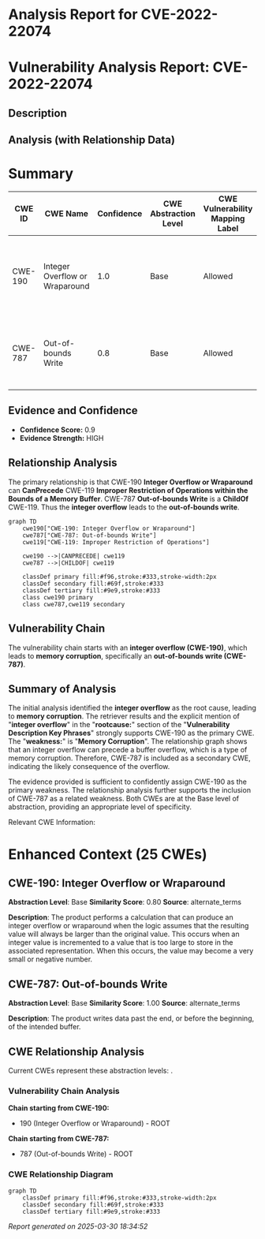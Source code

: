 # Analysis Report for CVE-2022-22074

# Vulnerability Analysis Report: CVE-2022-22074

## Description



## Analysis (with Relationship Data)

# Summary
| CWE ID | CWE Name | Confidence | CWE Abstraction Level | CWE Vulnerability Mapping Label | CWE-Vulnerability Mapping Notes |
|---|---|---|---|---|---|
| CWE-190 | Integer Overflow or Wraparound | 1.0 | Base | Allowed | Primary CWE. The vulnerability description explicitly mentions an integer overflow. |
| CWE-787 | Out-of-bounds Write | 0.8 | Base | Allowed | Secondary CWE. Integer overflows can lead to out-of-bounds writes. |

## Evidence and Confidence

*   **Confidence Score:** 0.9
*   **Evidence Strength:** HIGH

## Relationship Analysis
The primary relationship is that CWE-190 **Integer Overflow or Wraparound** can **CanPrecede** CWE-119 **Improper Restriction of Operations within the Bounds of a Memory Buffer**. CWE-787 **Out-of-bounds Write** is a **ChildOf** CWE-119. Thus the **integer overflow** leads to the **out-of-bounds write**.

```mermaid
graph TD
    cwe190["CWE-190: Integer Overflow or Wraparound"]
    cwe787["CWE-787: Out-of-bounds Write"]
    cwe119["CWE-119: Improper Restriction of Operations"]
    
    cwe190 -->|CANPRECEDE| cwe119
    cwe787 -->|CHILDOF| cwe119
    
    classDef primary fill:#f96,stroke:#333,stroke-width:2px
    classDef secondary fill:#69f,stroke:#333
    classDef tertiary fill:#9e9,stroke:#333
    class cwe190 primary
    class cwe787,cwe119 secondary
```

## Vulnerability Chain
The vulnerability chain starts with an **integer overflow (CWE-190)**, which leads to **memory corruption**, specifically an **out-of-bounds write (CWE-787)**.

## Summary of Analysis
The initial analysis identified the **integer overflow** as the root cause, leading to **memory corruption**. The retriever results and the explicit mention of "**integer overflow**" in the "**rootcause:**" section of the "**Vulnerability Description Key Phrases**" strongly supports CWE-190 as the primary CWE. The "**weakness:**" is "**Memory Corruption**". The relationship graph shows that an integer overflow can precede a buffer overflow, which is a type of memory corruption. Therefore, CWE-787 is included as a secondary CWE, indicating the likely consequence of the overflow.

The evidence provided is sufficient to confidently assign CWE-190 as the primary weakness. The relationship analysis further supports the inclusion of CWE-787 as a related weakness. Both CWEs are at the Base level of abstraction, providing an appropriate level of specificity.

Relevant CWE Information:

# Enhanced Context (25 CWEs)

## CWE-190: Integer Overflow or Wraparound
**Abstraction Level**: Base
**Similarity Score**: 0.80
**Source**: alternate_terms

**Description**:
The product performs a calculation that can
         produce an integer overflow or wraparound when the logic
         assumes that the resulting value will always be larger than
         the original value. This occurs when an integer value is
         incremented to a value that is too large to store in the
         associated representation. When this occurs, the value may
         become a very small or negative number.

## CWE-787: Out-of-bounds Write
**Abstraction Level**: Base
**Similarity Score**: 1.00
**Source**: alternate_terms

**Description**:
The product writes data past the end, or before the beginning, of the intended buffer.


## CWE Relationship Analysis

Current CWEs represent these abstraction levels: .


### Vulnerability Chain Analysis

**Chain starting from CWE-190:**
- 190 (Integer Overflow or Wraparound) - ROOT


**Chain starting from CWE-787:**
- 787 (Out-of-bounds Write) - ROOT



### CWE Relationship Diagram

```mermaid
graph TD
    classDef primary fill:#f96,stroke:#333,stroke-width:2px
    classDef secondary fill:#69f,stroke:#333
    classDef tertiary fill:#9e9,stroke:#333
```



*Report generated on 2025-03-30 18:34:52*
